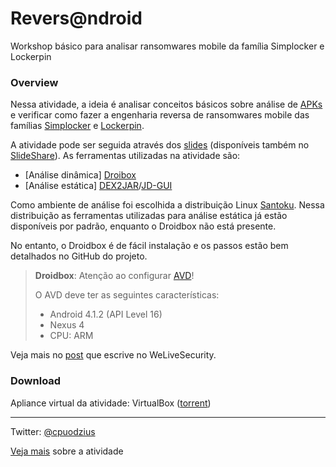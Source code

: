 # Revers@ndroid
Workshop básico para analisar ransomwares mobile da família Simplocker e Lockerpin

### Overview

Nessa atividade, a ideia é analisar conceitos básicos sobre análise de [APKs](https://pt.wikipedia.org/wiki/APK) e verificar como fazer a engenharia reversa de ransomwares mobile das famílias [Simplocker](http://www.virusradar.com/en/Android_Simplocker/detail) e [Lockerpin](http://www.virusradar.com/en/Android_Lockerpin/detail).

A atividade pode ser seguida através dos [slides](https://github.com/puodzius/ReversAndroid/raw/master/Revers%40ndroid%20(BSides).pptx) (disponíveis também no [SlideShare](https://www.slideshare.net/cpuodzius/reversndroid-bsidessp)). As ferramentas utilizadas na atividade são:

  * [Análise dinâmica] [Droibox](https://github.com/pjlantz/droidbox)
  * [Análise estática] [DEX2JAR](https://github.com/pxb1988/dex2jar)/[JD-GUI](https://github.com/java-decompiler/jd-gui)

Como ambiente de análise foi escolhida a distribuição Linux [Santoku](https://santoku-linux.com/). Nessa distribuição as ferramentas utilizadas para análise estática já estão disponíveis por padrão, enquanto o Droidbox não está presente.

No entanto, o Droidbox é de fácil instalação e os passos estão bem detalhados no GitHub do projeto.

> **Droidbox**: Atenção ao configurar [AVD](https://developer.android.com/studio/run/managing-avds.html?hl=pt-br)!
>
> O AVD deve ter as seguintes características:
>
>   * Android 4.1.2 (API Level 16)
>   * Nexus 4
>   * CPU: ARM

Veja mais no [post](https://www.welivesecurity.com/br/2017/05/26/engenharia-reversa-bsides/) que escrive no WeLiveSecurity.

### Download

Apliance virtual da atividade: VirtualBox ([torrent](http://mgnet.me/cuTF1CW))

---
Twitter: [@cpuodzius](https://twitter.com/cpuodzius)

[Veja mais](https://goo.gl/v8visd) sobre a atividade
